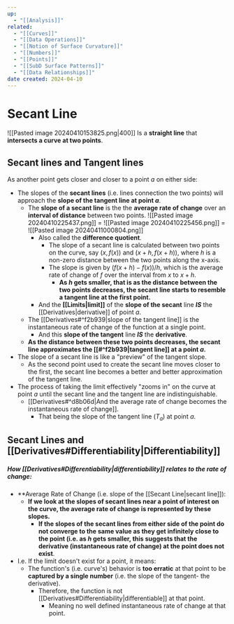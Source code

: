 ```yaml
---
up:
  - "[[Analysis]]"
related:
  - "[[Curves]]"
  - "[[Data Operations]]"
  - "[[Notion of Surface Curvature]]"
  - "[[Numbers]]"
  - "[[Points]]"
  - "[[SubD Surface Patterns]]"
  - "[[Data Relationships]]"
date created: 2024-04-10
---
```

# Secant Line

![[Pasted image 20240410153825.png|400]]
Is a **straight line** that **intersects a curve at two points**.
## Secant lines and Tangent lines
As another point gets closer and closer to a point $a$ on either side:
- The slopes of the **secant lines** (i.e. lines connection the two points) will approach the **slope of the tangent line at point $a$**.
	- The **slope of a secant line** is the the **average rate of change** over an **interval of distance** between two points.
		![[Pasted image 20240410225437.png]] = ![[Pasted image 20240410225456.png]] = ![[Pasted image 20240411000804.png]]
		- Also called the **difference quotient**.
			- The slope of a secant line is calculated between two points on the curve, say $(x,f(x))$ and $(x+h,f(x+h))$, where $h$ is a non-zero distance between the two points along the x-axis.
			- The slope is given by $(f(x+h)−f(x))/h$​, which is the average rate of change of $f$ over the interval from $x$ to $x+h$.
				- **As $h$ gets smaller, that is as the distance between the two points decreases, the secant line starts to resemble a tangent line at the first point.**
		- And the **[[Limits|limit]]** of the **slope of the secant** line ***IS*** the [[Derivatives|derivative]] of point $a$.
	- The [[Derivatives#^f2b939|slope of the tangent line]] is the instantaneous rate of change of the function at a single point. 
		- And this **slope of the tangent** line ***IS*** the **derivative**.
	- **As the distance between these two points decreases, the secant line approximates the [[#^f2b939|tangent line]] at a point $a$.**
- The slope of a secant line is like a "preview" of the tangent slope. 
	- As the second point used to create the secant line moves closer to the first, the secant line becomes a better and better approximation of the tangent line. 
- The process of taking the limit effectively "zooms in" on the curve at point $a$​ until the secant line and the tangent line are indistinguishable.
	- [[Derivatives#^d8b06d|And the average rate of change becomes the instantaneous rate of change]].
		- That being the slope of the tangent line ($T_a$) at point $a$​.

## Secant Lines and [[Derivatives#Differentiability|Differentiability]] 
##### How [[Derivatives#Differentiability|differentiability]] relates to the rate of change:
- **Average Rate of Change (i.e. slope of the [[Secant Line|secant line]]): 
	- **If we look at the slopes of secant lines near a point of interest on the curve, the average rate of change is represented by these slopes.** 
		- **If the slopes of the secant lines from either side of the point do not converge to the same value as they get infinitely close to the point (i.e. as $h$ gets smaller, this suggests that the derivative (instantaneous rate of change) at the point does not exist**.		
- I.e. If the limit doesn't exist for a point, it means:
	- The function's (i.e. curve's) behavior is **too erratic** at that point to be **captured by a single number** (i.e. the slope of the tangent- the derivative).
		- Therefore, the function is not [[Derivatives#Differentiability|differentiable]] at that point.
			- Meaning no well defined instantaneous rate of change at that point.